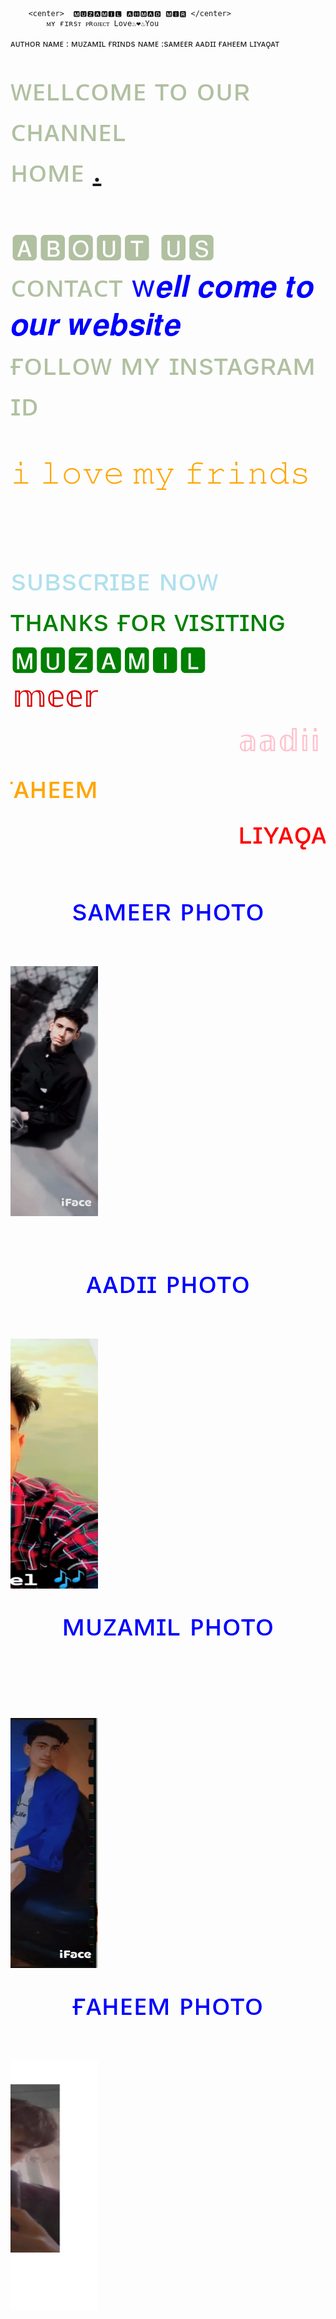         <center>  🅼🆄🆉🅰🅼🅸🅻 🅰🅷🅼🅰🅳 🅼🅸🆁 </center>
            ᴍʏ ғɪʀsᴛ ᴘʀᴏᴊᴇᴄᴛ Love♨❤♨You
ᴀᴜᴛʜᴏʀ ɴᴀᴍᴇ : ᴍᴜᴢᴀᴍɪʟ 
ғʀɪɴᴅs ɴᴀᴍᴇ :sᴀᴍᴇᴇʀ 
ᴀᴀᴅɪɪ 
ғᴀʜᴇᴇᴍ
ʟɪʏᴀǫᴀᴛ 

      

 <a href="https://instagram.com/___meir___muzamil__?igshid=NGVhN2U2NjQ0Yg=="> </a>
 <br><font color="blackdark"><font size="70"><centre>                ᴡᴇʟʟᴄᴏᴍᴇ ᴛᴏ ᴏᴜʀ ᴄʜᴀɴɴᴇʟ</centre>
<a href="https://instagram.com/___meir___muzamil__?igshid=NGVhN2U2NjQ0Yg=="></a><br>ʜᴏᴍᴇ
<a href="https://www.timesinternet.in">.  </a>      
<br>🅰🅱🅾🆄🆃 🆄🆂
<a href="https://www.indgovtjobs.in9103594759"></a>
<br>ᴄᴏɴᴛᴀᴄᴛ
<font color="blue"><font size="100">w𝒆𝒍𝒍 𝒄𝒐𝒎𝒆 𝒕𝒐 𝒐𝒖𝒓 𝒘𝒆𝒃𝒔𝒊𝒕𝒆</font></font>
<a href="https://instagram.com/___meir___muzamil__?igshid=NGVhN2U2NjQ0Yg== "></a><br><font size="30">ғᴏʟʟᴏᴡ ᴍʏ ɪɴsᴛᴀɢʀᴀᴍ ɪᴅ</font>

<font size="400"><font color="orange">𝚒 𝚕𝚘𝚟𝚎 𝚖𝚢 𝚏𝚛𝚒𝚗𝚍𝚜 </font>
   




               
<a href="https://youtube.com/@muzamilmeer?feature=shared "><br><font color="blue red"><font size="40"></a> sᴜʙsᴄʀɪʙᴇ ɴᴏᴡ
<br><font color="green"><font size="50"> ᴛʜᴀɴᴋs ғᴏʀ ᴠɪsɪᴛɪɴɢ
<br><font size="800"><font ccolorolor="black">🅼🆄🆉🅰🅼🅸🅻 </font>
<br><font size="800"><font color="dark"><marquee direction="right">𝕤𝕒𝕞𝕖𝕖𝕣</marquee>
<br><font size="800"><font color="pink"><marquee direaction=" left">𝕒𝕒𝕕𝕚𝕚 </marquee>
<br><font size="800"><font color="orange"><marquee direction="right">ғᴀʜᴇᴇᴍ </marquee>
<br><font size="800"><font color="red"><marquee direction="left">ʟɪʏᴀǫᴀᴛ</marquee></font>
 <br><font size="500" font color="blue">   <center>   sᴀᴍᴇᴇʀ ᴘʜᴏᴛᴏ</center>
<br><marquee direction="right"><img src="1684257222349.png" width="350px" height="400px"/></marquee>
 
 <center>ᴀᴀᴅɪɪ ᴘʜᴏᴛᴏ</center><br>
 <marquee direction="right"><img src="IMG_20230918_19574157.jpg " width="350px" height="400px"/></marquee>
  <center>ᴍᴜᴢᴀᴍɪʟ ᴘʜᴏᴛᴏ</center>
  <br>
  <br><marquee direction="right"><img src="1682513687899.png" width="350px" height="400px"/></marquee>
   <center>ғᴀʜᴇᴇᴍ ᴘʜᴏᴛᴏ</center>
   <br><marquee direction="right"><img src="Snapchat-1354903259.jpg"width="350px" height="400px"/></marquee>
   
